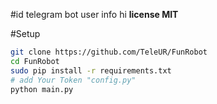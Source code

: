 #id telegram bot user info 
hi
<b>license MIT</b>

#Setup

```sh
git clone https://github.com/TeleUR/FunRobot
cd FunRobot
sudo pip install -r requirements.txt
# add Your Token "config.py"
python main.py
```
